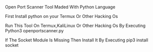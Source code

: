 Open Port Scanner Tool Maded With Python Language


First Install python on your Termux Or Other Hacking Os


Run This Tool On Termux,KaliLinux Or Other Hacking Os By Executing Python3 openportscanner.py


If The Socket Module Is Missing Then Install It By Executing pip3 install socket
